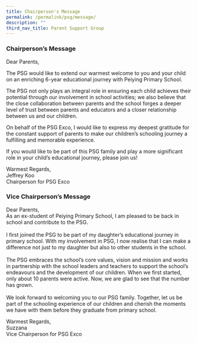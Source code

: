 ```yaml
---
title: Chairperson's Message
permalink: /permalink/psg/message/
description: ""
third_nav_title: Parent Support Group
---
```

### Chairperson’s Message

Dear Parents,

The PSG would like to extend our warmest welcome to you and your child on an enriching 6-year educational journey with Peiying Primary School.

The PSG not only plays an integral role in ensuring each child achieves their potential through our involvement in school activities; we also believe that the close collaboration between parents and the school forges a deeper level of trust between parents and educators and a closer relationship between us and our children.

On behalf of the PSG Exco, I would like to express my deepest gratitude for the constant support of parents to make our children’s schooling journey a fulfilling and memorable experience.

If you would like to be part of this PSG family and play a more significant role in your child’s educational journey, please join us!

Warmest Regards,<br>
Jeffrey Koo<br>
Chairperson for PSG Exco 


### Vice Chairperson’s Message
Dear Parents,<br>
As an ex-student of Peiying Primary School, I am pleased to be back in school and contribute to the PSG. <br><br>
I first joined the PSG to be part of my daughter’s educational journey in primary school. With my involvement in PSG, I now realise that I can make a difference not just to my daughter but also to other students in the school. <br><br>
The PSG embraces the school’s core values, vision and mission and works in partnership with the school leaders and teachers to support the school’s endeavours and the development of our children. When we first started, only about 10 parents were active. Now, we are glad to see that the number has grown. <br><br>
We look forward to welcoming you to our PSG family. Together, let us be part of the schooling experience of our children and cherish the moments we have with them before they graduate from primary school. 

Warmest Regards,<br>
Suzzana<br>
Vice Chairperson for PSG Exco